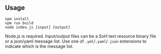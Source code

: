 ## Usage
```
npm install
npm run build
node index.js [input] [output]
```
Node.js is required. Input/output files can be a SoH text resource binary file
or a json/yaml message list. Use one of `.yml`/`.yaml`/`.json` extensions to
indicate which is the message list.